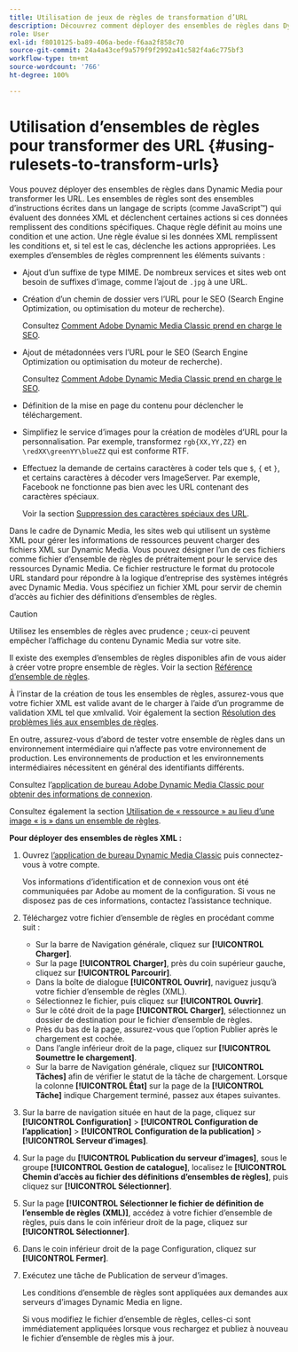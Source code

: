 ```yaml
---
title: Utilisation de jeux de règles de transformation d’URL
description: Découvrez comment déployer des ensembles de règles dans Dynamic Media pour transformer les URL. Les ensembles de règles sont des ensembles d’instructions écrites dans un langage de scripts (comme JavaScript™) qui évaluent des données XML et déclenchent certaines actions si ces données remplissent des conditions spécifiques.
role: User
exl-id: f8010125-ba89-406a-bede-f6aa2f858c70
source-git-commit: 24a4a43cef9a579f9f2992a41c582f4a6c775bf3
workflow-type: tm+mt
source-wordcount: '766'
ht-degree: 100%

---
```


# Utilisation d’ensembles de règles pour transformer des URL {#using-rulesets-to-transform-urls}

Vous pouvez déployer des ensembles de règles dans Dynamic Media pour transformer les URL. Les ensembles de règles sont des ensembles d’instructions écrites dans un langage de scripts (comme JavaScript™) qui évaluent des données XML et déclenchent certaines actions si ces données remplissent des conditions spécifiques. Chaque règle définit au moins une condition et une action. Une règle évalue si les données XML remplissent les conditions et, si tel est le cas, déclenche les actions appropriées. Les exemples d’ensembles de règles comprennent les éléments suivants :

* Ajout d’un suffixe de type MIME. De nombreux services et sites web ont besoin de suffixes d’image, comme l’ajout de `.jpg` à une URL.
* Création d’un chemin de dossier vers l’URL pour le SEO (Search Engine Optimization, ou optimisation du moteur de recherche).

   Consultez [Comment Adobe Dynamic Media Classic prend en charge le SEO](/help/assets/dynamic-media/assets/s7_seo.pdf).

* Ajout de métadonnées vers l’URL pour le SEO (Search Engine Optimization ou optimisation du moteur de recherche).

   Consultez [Comment Adobe Dynamic Media Classic prend en charge le SEO](/help/assets/dynamic-media/assets/s7_seo.pdf).

* Définition de la mise en page du contenu pour déclencher le téléchargement.
* Simplifiez le service d’images pour la création de modèles d’URL pour la personnalisation. Par exemple, transformez `rgb{XX,YY,ZZ}` en `\redXX\greenYY\blueZZ` qui est conforme RTF.

* Effectuez la demande de certains caractères à coder tels que `$`, `{` et `}`, et certains caractères à décoder vers ImageServer. Par exemple, Facebook ne fonctionne pas bien avec les URL contenant des caractères spéciaux.

   Voir la section [Suppression des caractères spéciaux des URL](https://helpx.adobe.com/fr/experience-manager/scene7/kb/base/scene7-rulesets/remove-special-characters-urls.html).

Dans le cadre de Dynamic Media, les sites web qui utilisent un système XML pour gérer les informations de ressources peuvent charger des fichiers XML sur Dynamic Media. Vous pouvez désigner l’un de ces fichiers comme fichier d’ensemble de règles de prétraitement pour le service des ressources Dynamic Media. Ce fichier restructure le format du protocole URL standard pour répondre à la logique d’entreprise des systèmes intégrés avec Dynamic Media. Vous spécifiez un fichier XML pour servir de chemin d’accès au fichier des définitions d’ensembles de règles.

>[!CAUTION]
>
>Utilisez les ensembles de règles avec prudence ; ceux-ci peuvent empêcher l’affichage du contenu Dynamic Media sur votre site.

Il existe des exemples d’ensembles de règles disponibles afin de vous aider à créer votre propre ensemble de règles.
Voir la section [Référence d’ensemble de règles](https://experienceleague.adobe.com/docs/dynamic-media-developer-resources/image-serving-api/image-serving-api/rule-set-reference/c-rule-set-reference.html?lang=fr).

À l’instar de la création de tous les ensembles de règles, assurez-vous que votre fichier XML est valide avant de le charger à l’aide d’un programme de validation XML tel que xmlvalid.
Voir également la section [Résolution des problèmes liés aux ensembles de règles](https://helpx.adobe.com/fr/experience-manager/scene7/kb/base/scene7-rulesets/scene7-ruleset-troubleshooting.html).

En outre, assurez-vous d’abord de tester votre ensemble de règles dans un environnement intermédiaire qui n’affecte pas votre environnement de production.
Les environnements de production et les environnements intermédiaires nécessitent en général des identifiants différents.

Consultez l’[application de bureau Adobe Dynamic Media Classic pour obtenir des informations de connexion](https://experienceleague.adobe.com/docs/dynamic-media-classic/using/getting-started/signing-out.html?lang=fr#sign-in-dmc-app).

<!-- OBSOLETE CONTENT * **NA staging environment** login page: [https://s7sps1-staging.scene7.com/IpsWeb/](https://s7sps1-staging.scene7.com/IpsWeb/)
* **EMEA staging environment** login page: [https://s7sps3-staging.scene7.com/IpsWeb/](https://s7sps3-staging.scene7.com/IpsWeb/)
* **JAPAC staging environment** login page: [https://s7sps5-staging.scene7.com/IpsWeb/](https://s7sps5-staging.scene7.com/IpsWeb/) -->

Consultez également la section [Utilisation de « ressource » au lieu d’une image « is » dans un ensemble de règles](https://helpx.adobe.com/fr/experience-manager/scene7/kb/base/scene7-rulesets/ruleset-asset-instead-image.html).

**Pour déployer des ensembles de règles XML :**

1. Ouvrez [l’application de bureau Dynamic Media Classic](https://experienceleague.adobe.com/docs/dynamic-media-classic/using/getting-started/signing-out.html?lang=fr#getting-started) puis connectez-vous à votre compte.

   Vos informations d’identification et de connexion vous ont été communiquées par Adobe au moment de la configuration. Si vous ne disposez pas de ces informations, contactez l’assistance technique.

1. Téléchargez votre fichier d’ensemble de règles en procédant comme suit :

   * Sur la barre de Navigation générale, cliquez sur **[!UICONTROL Charger]**.
   * Sur la page **[!UICONTROL Charger]**, près du coin supérieur gauche, cliquez sur **[!UICONTROL Parcourir]**.
   * Dans la boîte de dialogue **[!UICONTROL Ouvrir]**, naviguez jusqu’à votre fichier d’ensemble de règles (XML).
   * Sélectionnez le fichier, puis cliquez sur **[!UICONTROL Ouvrir]**.
   * Sur le côté droit de la page **[!UICONTROL Charger]**, sélectionnez un dossier de destination pour le fichier d’ensemble de règles.
   * Près du bas de la page, assurez-vous que l’option Publier après le chargement est cochée.
   * Dans l’angle inférieur droit de la page, cliquez sur **[!UICONTROL Soumettre le chargement]**.
   * Sur la barre de Navigation générale, cliquez sur **[!UICONTROL Tâches]** afin de vérifier le statut de la tâche de chargement. Lorsque la colonne **[!UICONTROL État]** sur la page de la **[!UICONTROL Tâche]** indique Chargement terminé, passez aux étapes suivantes.

1. Sur la barre de navigation située en haut de la page, cliquez sur **[!UICONTROL Configuration]** > **[!UICONTROL Configuration de l’application]** > **[!UICONTROL Configuration de la publication]** > **[!UICONTROL Serveur d’images]**.
1. Sur la page du **[!UICONTROL Publication du serveur d’images]**, sous le groupe **[!UICONTROL Gestion de catalogue]**, localisez le **[!UICONTROL Chemin d’accès au fichier des définitions d’ensembles de règles]**, puis cliquez sur **[!UICONTROL Sélectionner]**.
1. Sur la page **[!UICONTROL Sélectionner le fichier de définition de l’ensemble de règles (XML)]**, accédez à votre fichier d’ensemble de règles, puis dans le coin inférieur droit de la page, cliquez sur **[!UICONTROL Sélectionner]**.
1. Dans le coin inférieur droit de la page Configuration, cliquez sur **[!UICONTROL Fermer]**.
1. Exécutez une tâche de Publication de serveur d’images.

   Les conditions d’ensemble de règles sont appliquées aux demandes aux serveurs d’images Dynamic Media en ligne.

   Si vous modifiez le fichier d’ensemble de règles, celles-ci sont immédiatement appliquées lorsque vous rechargez et publiez à nouveau le fichier d’ensemble de règles mis à jour.
